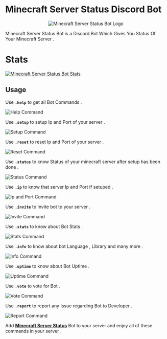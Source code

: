 # Minecraft Server Status Discord Bot

<p align="center">
    <img src="https://cdn.discordapp.com/attachments/771781595220017193/813814680509218906/Minecraft_Status_Bot_1.png" alt="Minecraft Server Status Bot Logo"/>
</p>

<p>
    Minecraft Server Status Bot is a Discord Bot Which Gives You Status Of Your Minecraft Server .
</p>

# Stats

<a href="https://top.gg/bot/802868654957789204" target="_blank">
    <img src="https://top.gg/api/widget/802868654957789204.svg" alt="Minecraft Server Status Bot Stats"/>
</a>

## Usage

Use **`.help`** to get all Bot Commands .

<img src="https://cdn.discordapp.com/attachments/771781595220017193/814067904261521418/Help.png" alt="Help Command"/>

Use **`.setup`** to setup Ip and Port of your server .

<img src="https://cdn.discordapp.com/attachments/771781595220017193/813824297919447140/Screenshot_2021-02-23_225624.png" alt="Setup Command"/>

Use **`.reset`** to reset Ip and Port of your server .

<img src="https://cdn.discordapp.com/attachments/771781595220017193/813824270425784361/Screenshot_2021-02-23_225615.png" alt="Reset Command"/>

Use **`.status`** to know Status of your minecraft server after setup has been done .

<img src="https://media.discordapp.net/attachments/702042187436785706/813809055260082196/iZp6LHM_-_Imgur.png" alt="Status Command"/>

Use **`.ip`** to know that server Ip and Port if setuped .

<img src="https://cdn.discordapp.com/attachments/771781595220017193/814069185029472276/Ip.png" alt="Ip and Port Command"/>

Use **`.invite`** to Invite bot to your server .

<img src="https://cdn.discordapp.com/attachments/771781595220017193/814069186505736203/Invite.png" alt="Invite Command"/>

Use **`.stats`** to know about Bot Stats .

<img src="https://cdn.discordapp.com/attachments/771781595220017193/814069187281944586/Stats.png" alt="Stats Command"/>

Use **`.info`** to know about bot Language , Library and many more .

<img src="https://cdn.discordapp.com/attachments/771781595220017193/813824244147552296/Screenshot_2021-02-23_225607.png" alt="Info Command"/>

Use **`.uptime`** to know about Bot Uptime .

<img src="https://cdn.discordapp.com/attachments/771781595220017193/814069188255285248/Uptime.png" alt="Uptime Command"/>

Use **`.vote`** to vote for Bot .

<img src="https://cdn.discordapp.com/attachments/771781595220017193/814069181934206986/Vote.png" alt="Vote Command"/>

Use **`.report`** to report any Issue regarding Bot to Developer .

<img src="https://cdn.discordapp.com/attachments/771781595220017193/814069185293713408/Report.png" alt="Report Command"/>

Add **[Minecraft Server Status](https://discord.com/oauth2/authorize?client_id=802868654957789204&permissions=84992&scope=bot)** Bot to your server and enjoy all of these commands in your server .
